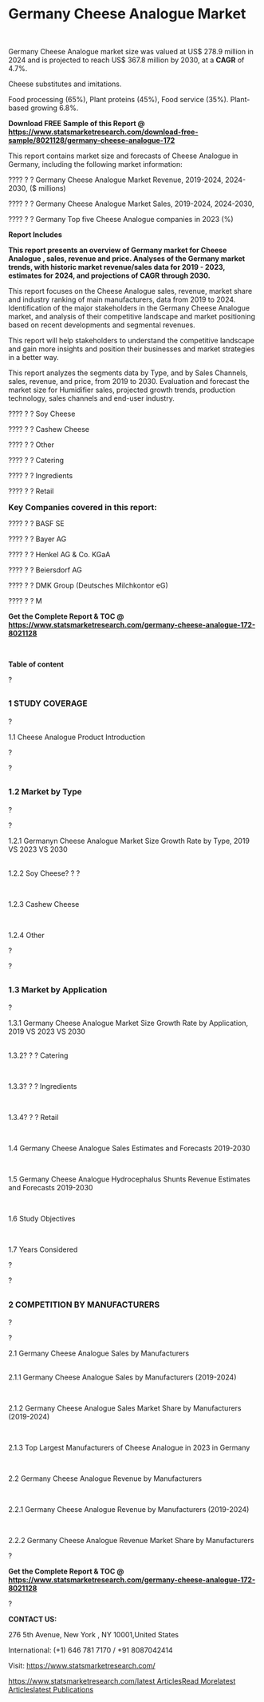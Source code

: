 <h1>Germany Cheese Analogue Market</h1><br/><p>Germany Cheese Analogue market size was valued at US$ 278.9 million in 2024 and is projected to reach US$ 367.8 million by 2030, at a <strong>CAGR</strong> of 4.7%.</p>
 
 
 
 <p>Cheese substitutes and imitations.</p>
 
 
 
 <p>Food processing (65%), Plant proteins (45%), Food service (35%). Plant-based growing 6.8%.</p>
 
 
 
 <p><strong>Download FREE Sample of this Report @ <a href="https://www.statsmarketresearch.com/download-free-sample/8021128/germany-cheese-analogue-172">https://www.statsmarketresearch.com/download-free-sample/8021128/germany-cheese-analogue-172</a></strong></p>
 
 
 
 <p>This report contains market size and forecasts of Cheese Analogue in Germany, including the following market information:</p>
 
 
 
 <p>???? ? ? Germany Cheese Analogue Market Revenue, 2019-2024, 2024-2030, ($ millions)</p>
 
 
 
 <p>???? ? ? Germany Cheese Analogue Market Sales, 2019-2024, 2024-2030,</p>
 
 
 
 <p>???? ? ? Germany Top five Cheese Analogue companies in 2023 (%)</p>
 
 
 
 <p><strong>Report Includes</strong></p>
 
 
 
 <p><strong>This report presents an overview of Germany market for Cheese Analogue , sales, revenue and price. Analyses of the Germany market trends, with historic market revenue/sales data for 2019 - 2023, estimates for 2024, and projections of <strong>CAGR</strong> through 2030.</strong></p>
 
 
 
 <p>This report focuses on the Cheese Analogue sales, revenue, market share and industry ranking of main manufacturers, data from 2019 to 2024. Identification of the major stakeholders in the Germany Cheese Analogue market, and analysis of their competitive landscape and market positioning based on recent developments and segmental revenues.</p>
 
 
 
 <p>This report will help stakeholders to understand the competitive landscape and gain more insights and position their businesses and market strategies in a better way.</p>
 
 
 
 <p>This report analyzes the segments data by Type, and by Sales Channels, sales, revenue, and price, from 2019 to 2030. Evaluation and forecast the market size for Humidifier sales, projected growth trends, production technology, sales channels and end-user industry.</p>
 
 
 
 <p>???? ? ? Soy Cheese</p>
 
 
 
 <p>???? ? ? Cashew Cheese</p>
 
 
 
 <p>???? ? ? Other</p>
 
 
 
 <p>???? ? ? Catering</p>
 
 
 
 <p>???? ? ? Ingredients</p>
 
 
 
 <p>???? ? ? Retail</p>
 
 
 
 <p><span style="font-size:16px"><strong>Key Companies covered in this report:</strong></span></p>
 
 
 
 <p>???? ? ? BASF SE</p>
 
 
 
 <p>???? ? ? Bayer AG</p>
 
 
 
 <p>???? ? ? Henkel AG & Co. KGaA</p>
 
 
 
 <p>???? ? ? Beiersdorf AG</p>
 
 
 
 <p>???? ? ? DMK Group (Deutsches Milchkontor eG)</p>
 
 
 
 <p>???? ? ? M</p>
 
 
 
 <div><b>Get the Complete Report & TOC @ <a href="https://www.statsmarketresearch.com/germany-cheese-analogue-172-8021128">https://www.statsmarketresearch.com/germany-cheese-analogue-172-8021128</a></b></div>
 
 
 
 <p><br />
 
 <b>Table of content</b></p>
 
 
 
 <p>? </p>
 
 
 
 <h2><span style="font-size:16px"><strong>1 STUDY COVERAGE</strong></span></h2>
 
 
 
 <p>? </p>
 
 
 
 <p>1.1 Cheese Analogue Product Introduction</p>
 
 
 
 <p>? </p>
 
 
 
 <p>? </p>
 
 
 
 <h2><span style="font-size:16px"><strong>1.2 Market by Type</strong></span></h2>
 
 
 
 <p>? </p>
 
 
 
 <p>? </p>
 
 
 
 <p>1.2.1 Germanyn Cheese Analogue Market Size Growth Rate by Type, 2019 VS 2023 VS 2030<br />
 
 <br />
 
 1.2.2 Soy Cheese? ? ? <br />
 
 <br />
 
 1.2.3 Cashew Cheese<br />
 
 <br />
 
 1.2.4 Other<br />
 
 ? </p>
 
 
 
 <p>? </p>
 
 
 
 <h2><span style="font-size:16px"><strong>1.3 Market by Application</strong></span></h2>
 
 
 
 <p>? </p>
 
 
 
 <p>1.3.1 Germany Cheese Analogue Market Size Growth Rate by Application, 2019 VS 2023 VS 2030<br />
 
 <br />
 
 1.3.2? ? ? Catering<br />
 
 <br />
 
 1.3.3? ? ? Ingredients<br />
 
 <br />
 
 1.3.4? ? ? Retail<br />
 
 <br />
 
 1.4 Germany Cheese Analogue Sales Estimates and Forecasts 2019-2030<br />
 
 <br />
 
 1.5 Germany Cheese Analogue Hydrocephalus Shunts Revenue Estimates and Forecasts 2019-2030<br />
 
 <br />
 
 1.6 Study Objectives<br />
 
 <br />
 
 1.7 Years Considered</p>
 
 
 
 <p>? </p>
 
 
 
 <p>? </p>
 
 
 
 <h2><span style="font-size:16px"><strong>2 COMPETITION BY MANUFACTURERS</strong></span></h2>
 
 
 
 <p>? </p>
 
 
 
 <p>? </p>
 
 
 
 <p>2.1 Germany Cheese Analogue Sales by Manufacturers<br />
 
 <br />
 
 2.1.1 Germany Cheese Analogue Sales by Manufacturers (2019-2024)<br />
 
 <br />
 
 2.1.2 Germany Cheese Analogue Sales Market Share by Manufacturers (2019-2024)<br />
 
 <br />
 
 2.1.3 Top Largest Manufacturers of Cheese Analogue in 2023 in Germany<br />
 
 <br />
 
 2.2 Germany Cheese Analogue Revenue by Manufacturers<br />
 
 <br />
 
 2.2.1 Germany Cheese Analogue Revenue by Manufacturers (2019-2024)<br />
 
 <br />
 
 2.2.2 Germany Cheese Analogue Revenue Market Share by Manufacturers</p>
 
 
 
 <p>? </p>
 
 
 
 <div><b>Get the Complete Report & TOC @ <a href="https://www.statsmarketresearch.com/germany-cheese-analogue-172-8021128">https://www.statsmarketresearch.com/germany-cheese-analogue-172-8021128</a></b></div>
 
 
 
 <p>? </p>
 
 
 
 <p><b>CONTACT US:</b><br />
 
 276 5th Avenue, New York , NY 10001,United States<br />
 
 International: (+1) 646 781 7170 / +91 8087042414<br />
 
 Visit: <a href="https://www.statsmarketresearch.com/">https://www.statsmarketresearch.com/</a><br />
 
 <a href="https://gyeongbokgung.com">https://www.statsmarketresearch.com/</a><a href="https://hallyeomaritime.com">latest Articles</a><a href="https://jingwansa.com">Read More</a><a href="https://nguoiviet.jp/">latest Articles</a><a href="https://www.intelmarketresearch.com/">latest Publications</a></p>